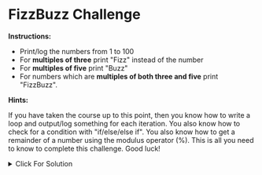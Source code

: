 # FizzBuzz Challenge

**Instructions:**

- Print/log the numbers from 1 to 100
- For **multiples of three** print "Fizz" instead of the number
- For **multiples of five** print "Buzz"
- For numbers which are **multiples of both three and five** print "FizzBuzz".

**Hints:**

If you have taken the course up to this point, then you know how to write a loop and output/log something for each iteration. You also know how to check for a condition with "if/else/else if". You also know how to get a remainder of a number using the modulus operator (%). This is all you need to know to complete this challenge. Good luck!

<details>
  <summary>Click For Solution</summary>

### Solution 1: `For` Loop



In the above code, we set out initialize expression to `1`. We set the condition to `i <= 100`. We set out increment expression to `i++`.

We first checked if `i` was divisible by **15**. Because this means `i` is divisible by both **3** and **5**. Since that is the case, we printed `"FizzBuzz"`. Then we checked to see if `i` was divisible by **3**. If so, we printed `"Fizz"`. Then we checked to see if `i` was divisible by **5**. If so, we printed `"Buzz"`. If `i` was not divisible by either **3** or **5**, we printed `i` (The current number).

### Solution 2: `While` Loop


```

We did the same thing here, just with a `while` loop

</details>
